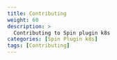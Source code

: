 ```yaml
---
title: Contributing
weight: 60
description: >
  Contributing to Spin plugin k8s
categories: [Spin Plugin k8s]
tags: [Contributing]
---
```


